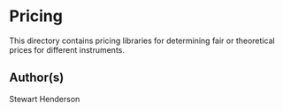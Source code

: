 # Pricing

This directory contains pricing libraries for determining fair or theoretical prices
for different instruments.

## Author(s)

Stewart Henderson
